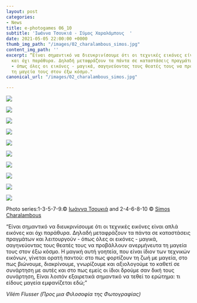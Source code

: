 ```yaml
---
layout: post
categories:
- News
title: e-photogames 06_10
subtitle: 'Ιωάννα Τσουκιά - Σύμος Χαραλάμπους  '
date: 2021-05-05 22:00:00 +0000
thumb_img_path: "/images/02_charalambous_simos.jpg"
content_img_path: ''
excerpt: “Είναι σημαντικό να διευκρινίσουμε ότι οι τεχνικές εικόνες είναι απλά εικόνες
  και όχι παράθυρα. Δηλαδή μεταφράζουν τα πάντα σε καταστάσεις πραγμάτων και λειτουργούν
  - όπως όλες οι εικόνες - μαγικά, σαγηνεύοντας τους θεατές τους να προβάλλουν ανερμήνευτα
  τη μαγεία τους στον έξω κόσμο."
canonical_url: "/images/02_charalambous_simos.jpg"

---
```

![](/images/01_tsoukia_ioanna.jpg)

![](/images/02_charalambous_simos.jpg)

![](/images/03_tsoukia_ioanna.jpg)

![](/images/04_charalambous_simos.jpeg)

![](/images/05_tsoukia_ioanna.jpg)

![](/images/06_charalambous_simos.jpg)

![](/images/07_tsoukia_ioanna.jpg)

![](/images/08_charalambous_simos.JPG)

![](/images/09_tsoukia_ioanna.jpg)

![](/images/10_charalambous_simos.jpg)

Photo series:1-3-5-7-9.© <a href="https://www.facebook.com/itsoukia" target="blank">Ιωάννα Τσουκιά</a>  and  2-4-6-8-10  © <a href="https://www.facebook.com/profile.php?id=563795760" target="blank">Simos Charalambous</a>

“Είναι σημαντικό να διευκρινίσουμε ότι οι τεχνικές εικόνες είναι απλά εικόνες και όχι παράθυρα. Δηλαδή μεταφράζουν τα πάντα σε καταστάσεις πραγμάτων και λειτουργούν - όπως όλες οι εικόνες - μαγικά, σαγηνεύοντας τους θεατές τους να προβάλλουν ανερμήνευτα τη μαγεία τους στον έξω κόσμο. Η μαγική αυτή γοητεία, που είναι ίδιον των τεχνικών εικόνων, γίνεται ορατή παντού: στο πως φορτίζουν τη ζωή με μαγεία, στο πως βιώνουμε, διακρίνουμε, γνωρίζουμε και αξιολογούμε το καθετί σε συνάρτηση με αυτές και στο πως εμείς οι ίδιοι δρούμε σαν δική τους συνάρτηση, Είναι λοιπόν εξαιρετικά σημαντικό να τεθεί το ερώτημα: τι είδους μαγεία εμφανίζεται εδώ;”

_Vilém Flusser (Προς μια Φιλοσοφία της Φωτογραφίας)_